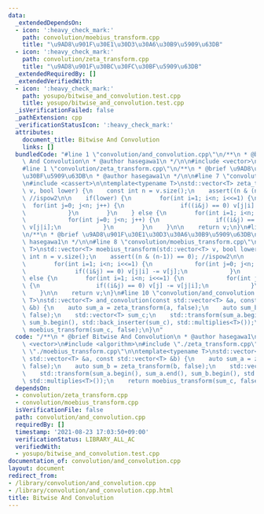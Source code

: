 ```yaml
---
data:
  _extendedDependsOn:
  - icon: ':heavy_check_mark:'
    path: convolution/moebius_transform.cpp
    title: "\u9AD8\u901F\u30E1\u30D3\u30A6\u30B9\u5909\u63DB"
  - icon: ':heavy_check_mark:'
    path: convolution/zeta_transform.cpp
    title: "\u9AD8\u901F\u30BC\u30FC\u30BF\u5909\u63DB"
  _extendedRequiredBy: []
  _extendedVerifiedWith:
  - icon: ':heavy_check_mark:'
    path: yosupo/bitwise_and_convolution.test.cpp
    title: yosupo/bitwise_and_convolution.test.cpp
  _isVerificationFailed: false
  _pathExtension: cpp
  _verificationStatusIcon: ':heavy_check_mark:'
  attributes:
    document_title: Bitwise And Convolution
    links: []
  bundledCode: "#line 1 \"convolution/and_convolution.cpp\"\n/**\n * @brief Bitwise\
    \ And Convolution\n * @author hasegawa1\n */\n\n#include <vector>\n#include <algorithm>\n\
    #line 1 \"convolution/zeta_transform.cpp\"\n/**\n * @brief \u9AD8\u901F\u30BC\u30FC\
    \u30BF\u5909\u63DB\n * @author hasegawa1\n */\n\n#line 7 \"convolution/zeta_transform.cpp\"\
    \n#include <cassert>\n\ntemplate<typename T>\nstd::vector<T> zeta_transform(std::vector<T>\
    \ v, bool lower) {\n    const int n = v.size();\n    assert((n & (n-1)) == 0);\
    \ //ispow2\n\n    if(lower) {\n        for(int i=1; i<n; i<<=1) {\n          \
    \  for(int j=0; j<n; j++) {\n                if((i&j) == 0) v[j|i] += v[j];\n\
    \            }\n        }\n    } else {\n        for(int i=1; i<n; i<<=1) {\n\
    \            for(int j=0; j<n; j++) {\n                if((i&j) == 0) v[j] +=\
    \ v[j|i];\n            }\n        }\n    }\n\n    return v;\n}\n#line 1 \"convolution/moebius_transform.cpp\"\
    \n/**\n * @brief \u9AD8\u901F\u30E1\u30D3\u30A6\u30B9\u5909\u63DB\n * @author\
    \ hasegawa1\n */\n\n#line 8 \"convolution/moebius_transform.cpp\"\n\ntemplate<typename\
    \ T>\nstd::vector<T> moebius_transform(std::vector<T> v, bool lower) {\n    const\
    \ int n = v.size();\n    assert((n & (n-1)) == 0); //ispow2\n\n    if(lower) {\n\
    \        for(int i=1; i<n; i<<=1) {\n            for(int j=0; j<n; j++) {\n  \
    \              if((i&j) == 0) v[j|i] -= v[j];\n            }\n        }\n    }\
    \ else {\n        for(int i=1; i<n; i<<=1) {\n            for(int j=0; j<n; j++)\
    \ {\n                if((i&j) == 0) v[j] -= v[j|i];\n            }\n        }\n\
    \    }\n\n    return v;\n}\n#line 10 \"convolution/and_convolution.cpp\"\n\ntemplate<typename\
    \ T>\nstd::vector<T> and_convolution(const std::vector<T> &a, const std::vector<T>\
    \ &b) {\n    auto sum_a = zeta_transform(a, false);\n    auto sum_b = zeta_transform(b,\
    \ false);\n    std::vector<T> sum_c;\n    std::transform(sum_a.begin(), sum_a.end(),\
    \ sum_b.begin(), std::back_inserter(sum_c), std::multiplies<T>());\n    return\
    \ moebius_transform(sum_c, false);\n}\n"
  code: "/**\n * @brief Bitwise And Convolution\n * @author hasegawa1\n */\n\n#include\
    \ <vector>\n#include <algorithm>\n#include \"./zeta_transform.cpp\"\n#include\
    \ \"./moebius_transform.cpp\"\n\ntemplate<typename T>\nstd::vector<T> and_convolution(const\
    \ std::vector<T> &a, const std::vector<T> &b) {\n    auto sum_a = zeta_transform(a,\
    \ false);\n    auto sum_b = zeta_transform(b, false);\n    std::vector<T> sum_c;\n\
    \    std::transform(sum_a.begin(), sum_a.end(), sum_b.begin(), std::back_inserter(sum_c),\
    \ std::multiplies<T>());\n    return moebius_transform(sum_c, false);\n}\n"
  dependsOn:
  - convolution/zeta_transform.cpp
  - convolution/moebius_transform.cpp
  isVerificationFile: false
  path: convolution/and_convolution.cpp
  requiredBy: []
  timestamp: '2021-08-23 17:03:50+09:00'
  verificationStatus: LIBRARY_ALL_AC
  verifiedWith:
  - yosupo/bitwise_and_convolution.test.cpp
documentation_of: convolution/and_convolution.cpp
layout: document
redirect_from:
- /library/convolution/and_convolution.cpp
- /library/convolution/and_convolution.cpp.html
title: Bitwise And Convolution
---
```


